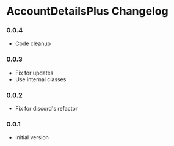 # AccountDetailsPlus Changelog

### 0.0.4

 - Code cleanup

### 0.0.3

 - Fix for updates
 - Use internal classes

### 0.0.2

 - Fix for discord's refactor

### 0.0.1

 - Initial version